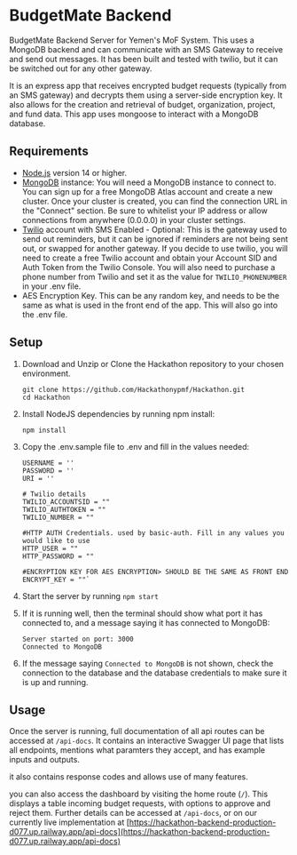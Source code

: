 # BudgetMate Backend

BudgetMate Backend Server for Yemen's MoF System. This uses a MongoDB backend and can communicate with an SMS Gateway to receive and send out messages. It has been built and tested with twilio, but it can be switched out for any other gateway.

It is an express app that receives encrypted budget requests (typically from an SMS gateway) and decrypts them using a server-side encryption key. It also allows for the creation and retrieval of budget, organization, project, and fund data. This app uses mongoose to interact with a MongoDB database.

## Requirements
- [Node.js](https://nodejs.org/en/) version 14 or higher.
- [MongoDB](https://www.mongodb.com/) instance: You will need a MongoDB instance to connect to. You can sign up for a free MongoDB Atlas account and create a new cluster. Once your cluster is created, you can find the connection URL in the "Connect" section. Be sure to whitelist your IP address or allow connections from anywhere (0.0.0.0) in your cluster settings.
- [Twilio](https://twilio.com) account with SMS Enabled - Optional: This is the gateway used to send out reminders, but it can be ignored if reminders are not being sent out, or swapped for another gateway. 
If you decide to use twilio, you will need to create a free Twilio account and obtain your Account SID and Auth Token from the Twilio Console. You will also need to purchase a phone number from Twilio and set it as the value for `TWILIO_PHONENUMBER` in your .env file.
- AES Encryption Key. This can be any random key, and needs to be the same as what is used in the front end of the app. This will also go into the .env file.

## Setup
1. Download and Unzip or Clone the Hackathon repository to your chosen environment.

    ````
    git clone https://github.com/Hackathonypmf/Hackathon.git
    cd Hackathon
    ````
2. Install NodeJS dependencies by running npm install:
    ````
    npm install
    ````
3. Copy the .env.sample file to .env and fill in the values needed:
    ```
    USERNAME = ''
    PASSWORD = ''
    URI = ''

    # Twilio details
    TWILIO_ACCOUNTSID = ""
    TWILIO_AUTHTOKEN = ""
    TWILIO_NUMBER = ""

    #HTTP AUTH Credentials. used by basic-auth. Fill in any values you would like to use
    HTTP_USER = ""
    HTTP_PASSWORD = ""

    #ENCRYPTION KEY FOR AES ENCRYPTION> SHOULD BE THE SAME AS FRONT END
    ENCRYPT_KEY = ""`
    ```
4. Start the server by running `npm start`
5. If it is running well, then the terminal should show what port it has connected to, and a message saying it has connected to MongoDB:
    ```
    Server started on port: 3000
    Connected to MongoDB
    ```
6. If the message saying `Connected to MongoDB` is not shown, check the connection to the database and the database credentials to make sure it is up and running.

## Usage

Once the server is running, full documentation of all api routes can be accessed at `/api-docs`. It contains an interactive Swagger UI page that lists all endpoints, mentions what paramters they accept, and has example inputs and outputs.

it also contains response codes and allows use of many features.

you can also access the dashboard by visiting the home route (`/`). This displays a table incoming budget requests, with options to approve and reject them. Further details can be accessed at `/api-docs`, or on our currently live implementation at [https://hackathon-backend-production-d077.up.railway.app/api-docs](https://hackathon-backend-production-d077.up.railway.app/api-docs) 
